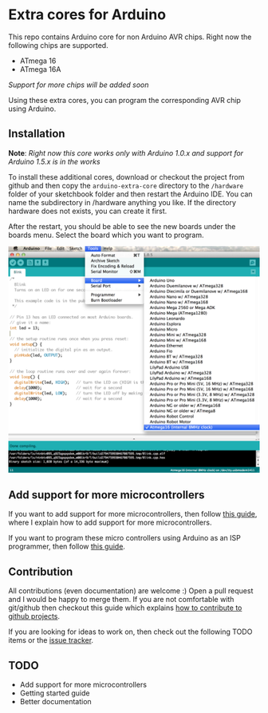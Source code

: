 Extra cores for Arduino
=======================

This repo contains Arduino core for non Arduino AVR chips. Right now the following chips are supported.

- ATmega 16
- ATmega 16A

_Support for more chips will be added soon_

Using these extra cores, you can program the corresponding AVR chip using Arduino.

Installation
-------------

**Note**: _Right now this core works only with Arduino 1.0.x and support for Arduino 1.5.x is in the works_

To install these additional cores, download or checkout the project from github and then copy the `arduino-extra-core` directory to the `/hardware` folder of your sketchbook folder and then restart the Arduino IDE. You can name the subdirectory in /hardware anything you like.
If the directory hardware does not exists, you can create it first.

After the restart, you should be able to see the new boards under the boards menu. Select the board which you want to program.

![](arduino-extra-core.png)

Add support for more microcontrollers
-------------------------------------

If you want to add support for more microcontrollers, then follow [this guide](http://hardwarefun.com/tutorials/use-arduino-code-in-non-arduino-avr-microcontroller), where I explain how to add support for more microcontrollers.

If you want to program these micro controllers using Arduino as an ISP programmer, then follow [this guide](http://hardwarefun.com/tutorials/use-arduino-as-an-isp-programmer-to-program-non-arduino-avr-microcontrollers).


Contribution
-------------

All contributions (even documentation) are welcome :) Open a pull request and I would be happy to merge them. If you are not comfortable with git/github then checkout this guide which explains [how to contribute to github projects](http://sudarmuthu.com/blog/contributing-to-project-hosted-in-github).

If you are looking for ideas to work on, then check out the following TODO items or the [issue tracker](https://github.com/sudar/arduino-extra-cores/issues).

TODO
----

- Add support for more microcontrollers
- Getting started guide
- Better documentation
